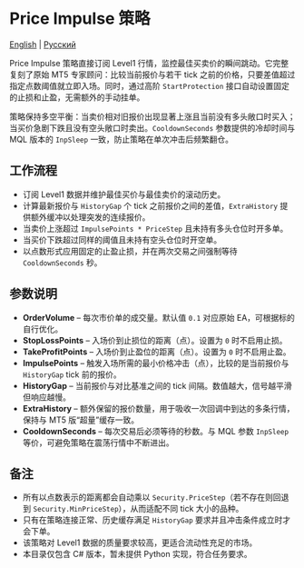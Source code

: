 # Price Impulse 策略
[English](README.md) | [Русский](README_ru.md)

Price Impulse 策略直接订阅 Level1 行情，监控最佳买卖价的瞬间跳动。它完整复刻了原始 MT5 专家顾问：比较当前报价与若干 tick 之前的价格，只要差值超过指定点数阈值就立即入场。同时，通过高阶 `StartProtection` 接口自动设置固定的止损和止盈，无需额外的手动挂单。

策略保持多空平衡：当卖价相对旧报价出现显著上涨且当前没有多头敞口时买入；当买价急剧下跌且没有空头敞口时卖出。`CooldownSeconds` 参数提供的冷却时间与 MQL 版本的 `InpSleep` 一致，防止策略在单次冲击后频繁翻仓。

## 工作流程

- 订阅 Level1 数据并维护最佳买价与最佳卖价的滚动历史。
- 计算最新报价与 `HistoryGap` 个 tick 之前报价之间的差值，`ExtraHistory` 提供额外缓冲以处理突发的连续报价。
- 当卖价上涨超过 `ImpulsePoints * PriceStep` 且未持有多头仓位时开多单。
- 当买价下跌超过同样的阈值且未持有空头仓位时开空单。
- 以点数形式应用固定的止盈止损，并在两次交易之间强制等待 `CooldownSeconds` 秒。

## 参数说明

- **OrderVolume** – 每次市价单的成交量。默认值 `0.1` 对应原始 EA，可根据标的自行优化。
- **StopLossPoints** – 入场价到止损位的距离（点）。设置为 `0` 时不启用止损。
- **TakeProfitPoints** – 入场价到止盈位的距离（点）。设置为 `0` 时不启用止盈。
- **ImpulsePoints** – 触发入场所需的最小价格冲击（点），比较的是当前报价与 `HistoryGap` tick 前的报价。
- **HistoryGap** – 当前报价与对比基准之间的 tick 间隔。数值越大，信号越平滑但响应越慢。
- **ExtraHistory** – 额外保留的报价数量，用于吸收一次回调中到达的多条行情，保持与 MT5 版“超量”缓存一致。
- **CooldownSeconds** – 每次交易后必须等待的秒数。与 MQL 参数 `InpSleep` 等价，可避免策略在震荡行情中不断进出。

## 备注

- 所有以点数表示的距离都会自动乘以 `Security.PriceStep`（若不存在则回退到 `Security.MinPriceStep`），从而适配不同 tick 大小的品种。
- 只有在策略连接正常、历史缓存满足 `HistoryGap` 要求并且冲击条件成立时才会下单。
- 该策略对 Level1 数据的质量要求较高，更适合流动性充足的市场。
- 本目录仅包含 C# 版本，暂未提供 Python 实现，符合任务要求。
